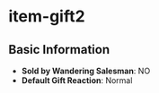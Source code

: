 # item-gift2

## Basic Information

- **Sold by Wandering Salesman**: NO
- **Default Gift Reaction**: Normal